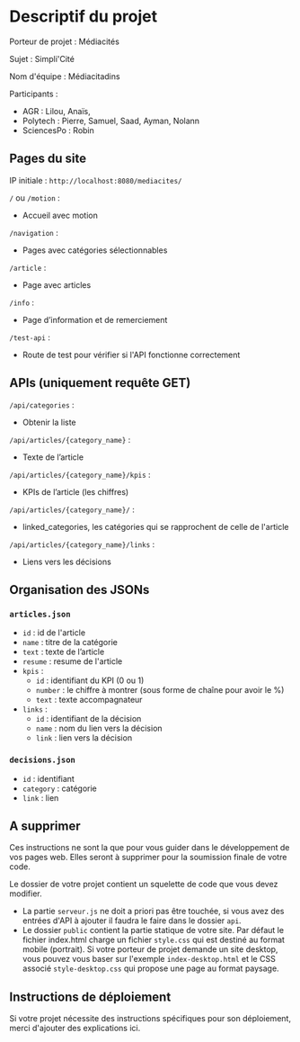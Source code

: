 # Descriptif du projet

Porteur de projet : Médiacités

Sujet : Simpli'Cité

Nom d'équipe : Médiacitadins

Participants :

- AGR : Lilou, Anaïs, 
- Polytech :  Pierre, Samuel, Saad, Ayman, Nolann
- SciencesPo : Robin

## Pages du site

IP initiale : `http://localhost:8080/mediacites/`

`/` ou `/motion` :
- Accueil avec motion

`/navigation` :
- Pages avec catégories sélectionnables

`/article` :
- Page avec articles

`/info` :
- Page d’information et de remerciement

`/test-api` :
- Route de test pour vérifier si l'API fonctionne correctement




## APIs (uniquement requête GET)

`/api/categories` :
- Obtenir la liste

`/api/articles/{category_name}` :
- Texte de l’article

`/api/articles/{category_name}/kpis` :
- KPIs de l’article (les chiffres)

`/api/articles/{category_name}/` :
- linked_categories, les catégories qui se rapprochent de celle de l'article

`/api/articles/{category_name}/links` :
- Liens vers les décisions


## Organisation des JSONs
### `articles.json`
* `id` : id de l'article
* `name` : titre de la catégorie
* `text` : texte de l’article
* `resume` : resume de l'article
* `kpis` : 
    * `id` : identifiant du KPI (0 ou 1)
    * `number` : le chiffre à montrer (sous forme de chaîne pour avoir le %)
    * `text` : texte accompagnateur
* `links` :
    * `id` : identifiant de la décision
    * `name` : nom du lien vers la décision
    * `link` : lien vers la décision
### `decisions.json`
* `id` : identifiant
* `category` : catégorie
* `link` : lien


## A supprimer

Ces instructions ne sont la que pour vous guider dans le développement de vos pages web. Elles seront à supprimer pour la soumission finale de votre code.

Le dossier de votre projet contient un squelette de code que vous devez modifier. 

- La partie `serveur.js`  ne doit a priori pas être touchée, si vous avez des entrées d'API à ajouter il faudra le faire dans le dossier `api`.
- Le dossier `public`  contient la partie statique de votre site. Par défaut le fichier index.html charge un fichier `style.css` qui est destiné au format mobile (portrait). Si votre porteur de projet demande un site desktop, vous pouvez vous baser sur l'exemple `index-desktop.html` et le CSS associé `style-desktop.css` qui propose une page au format paysage.



## Instructions de déploiement

Si votre projet nécessite des instructions spécifiques pour son déploiement, merci d'ajouter des explications ici.
